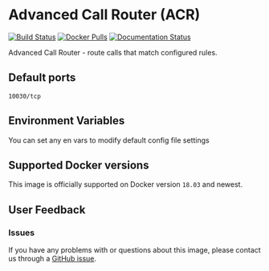 Advanced Call Router (ACR)
====

[![Build Status](https://travis-ci.org/webitel/acr.svg?branch=master)](https://travis-ci.org/webitel/acr) [![Docker Pulls](https://img.shields.io/docker/pulls/webitel/acr.svg?maxAge=2592000)](https://hub.docker.com/r/webitel/acr) [![Documentation Status](https://readthedocs.org/projects/webitel/badge/?version=latest)](http://api.webitel.com/en/latest/?badge=latest)

Advanced Call Router - route calls that match configured rules.

## Default ports

`10030/tcp`

## Environment Variables

You can set any en vars to modify default config file settings

## Supported Docker versions

This image is officially supported on Docker version `18.03` and newest.

## User Feedback

### Issues
If you have any problems with or questions about this image, please contact us through a [GitHub issue](https://github.com/webitel/acr/issues).
